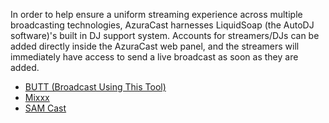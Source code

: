In order to help ensure a uniform streaming experience across multiple broadcasting technologies, AzuraCast harnesses LiquidSoap (the AutoDJ software)'s built in DJ support system. Accounts for streamers/DJs can be added directly inside the AzuraCast web panel, and the streamers will immediately have access to send a live broadcast as soon as they are added.

* [BUTT (Broadcast Using This Tool)](./streaming_software/Butt.md)
* [Mixxx](./streaming_software/Mixxx.md)
* [SAM Cast](./streaming_software/SAM_Cast.md)